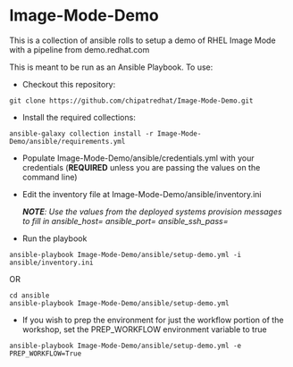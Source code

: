 # Image-Mode-Demo  

This is a collection of ansible rolls to setup a demo of RHEL Image Mode with a pipeline from demo.redhat.com

This is meant to be run as an Ansible Playbook.  To use:

* Checkout this repository:

```text
git clone https://github.com/chipatredhat/Image-Mode-Demo.git
```

* Install the required collections:

```text
ansible-galaxy collection install -r Image-Mode-Demo/ansible/requirements.yml
```

* Populate Image-Mode-Demo/ansible/credentials.yml with your credentials (**REQUIRED** unless you are passing the values on the command line)

* Edit the inventory file at Image-Mode-Demo/ansible/inventory.ini

  ***NOTE**: Use the values from the deployed systems provision messages to fill in ansible_host= ansible_port= ansible_ssh_pass=*
  
* Run the playbook

```text
ansible-playbook Image-Mode-Demo/ansible/setup-demo.yml -i ansible/inventory.ini
```

OR

```text
cd ansible
ansible-playbook Image-Mode-Demo/ansible/setup-demo.yml
```

* If you wish to prep the environment for just the workflow portion of the workshop, set the PREP_WORKFLOW environment variable to true

```text
ansible-playbook Image-Mode-Demo/ansible/setup-demo.yml -e PREP_WORKFLOW=True
```
